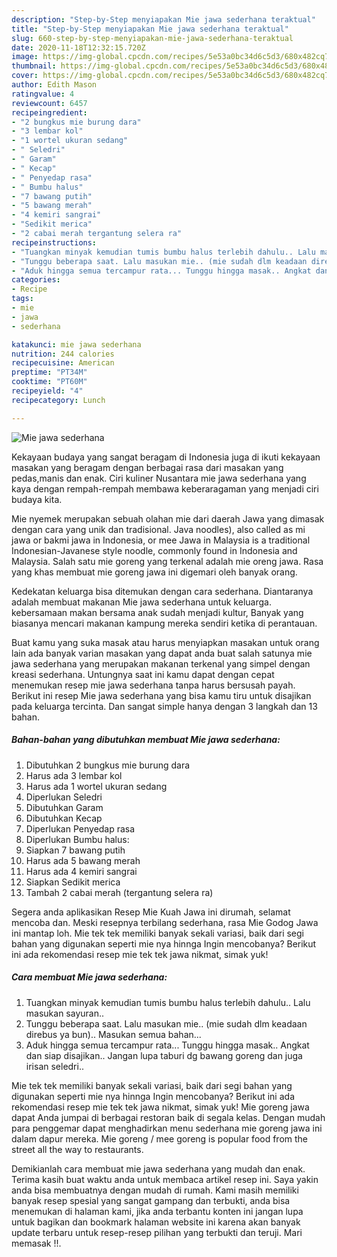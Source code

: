 ```yaml
---
description: "Step-by-Step menyiapakan Mie jawa sederhana teraktual"
title: "Step-by-Step menyiapakan Mie jawa sederhana teraktual"
slug: 660-step-by-step-menyiapakan-mie-jawa-sederhana-teraktual
date: 2020-11-18T12:32:15.720Z
image: https://img-global.cpcdn.com/recipes/5e53a0bc34d6c5d3/680x482cq70/mie-jawa-sederhana-foto-resep-utama.jpg
thumbnail: https://img-global.cpcdn.com/recipes/5e53a0bc34d6c5d3/680x482cq70/mie-jawa-sederhana-foto-resep-utama.jpg
cover: https://img-global.cpcdn.com/recipes/5e53a0bc34d6c5d3/680x482cq70/mie-jawa-sederhana-foto-resep-utama.jpg
author: Edith Mason
ratingvalue: 4
reviewcount: 6457
recipeingredient:
- "2 bungkus mie burung dara"
- "3 lembar kol"
- "1 wortel ukuran sedang"
- " Seledri"
- " Garam"
- " Kecap"
- " Penyedap rasa"
- " Bumbu halus"
- "7 bawang putih"
- "5 bawang merah"
- "4 kemiri sangrai"
- "Sedikit merica"
- "2 cabai merah tergantung selera ra"
recipeinstructions:
- "Tuangkan minyak kemudian tumis bumbu halus terlebih dahulu.. Lalu masukan sayuran.."
- "Tunggu beberapa saat. Lalu masukan mie.. (mie sudah dlm keadaan direbus ya bun).. Masukan semua bahan..."
- "Aduk hingga semua tercampur rata... Tunggu hingga masak.. Angkat dan siap disajikan.. Jangan lupa taburi dg bawang goreng dan juga irisan seledri.."
categories:
- Recipe
tags:
- mie
- jawa
- sederhana

katakunci: mie jawa sederhana 
nutrition: 244 calories
recipecuisine: American
preptime: "PT34M"
cooktime: "PT60M"
recipeyield: "4"
recipecategory: Lunch

---
```



![Mie jawa sederhana](https://img-global.cpcdn.com/recipes/5e53a0bc34d6c5d3/680x482cq70/mie-jawa-sederhana-foto-resep-utama.jpg)

Kekayaan budaya yang sangat beragam di Indonesia juga di ikuti kekayaan masakan yang beragam dengan berbagai rasa dari masakan yang pedas,manis dan enak. Ciri kuliner Nusantara mie jawa sederhana yang kaya dengan rempah-rempah membawa keberaragaman yang menjadi ciri budaya kita.


Mie nyemek merupakan sebuah olahan mie dari daerah Jawa yang dimasak dengan cara yang unik dan tradisional. Java noodles), also called as mi jawa or bakmi jawa in Indonesia, or mee Jawa in Malaysia is a traditional Indonesian-Javanese style noodle, commonly found in Indonesia and Malaysia. Salah satu mie goreng yang terkenal adalah mie oreng jawa. Rasa yang khas membuat mie goreng jawa ini digemari oleh banyak orang.

Kedekatan keluarga bisa ditemukan dengan cara sederhana. Diantaranya adalah membuat makanan Mie jawa sederhana untuk keluarga. kebersamaan makan bersama anak sudah menjadi kultur, Banyak yang biasanya mencari makanan kampung mereka sendiri ketika di perantauan.

Buat kamu yang suka masak atau harus menyiapkan masakan untuk orang lain ada banyak varian masakan yang dapat anda buat salah satunya mie jawa sederhana yang merupakan makanan terkenal yang simpel dengan kreasi sederhana. Untungnya saat ini kamu dapat dengan cepat menemukan resep mie jawa sederhana tanpa harus bersusah payah.
Berikut ini resep Mie jawa sederhana yang bisa kamu tiru untuk disajikan pada keluarga tercinta. Dan sangat simple hanya dengan 3 langkah dan 13 bahan.


<!--inarticleads1-->

##### Bahan-bahan yang dibutuhkan membuat Mie jawa sederhana:

1. Dibutuhkan 2 bungkus mie burung dara
1. Harus ada 3 lembar kol
1. Harus ada 1 wortel ukuran sedang
1. Diperlukan  Seledri
1. Dibutuhkan  Garam
1. Dibutuhkan  Kecap
1. Diperlukan  Penyedap rasa
1. Diperlukan  Bumbu halus:
1. Siapkan 7 bawang putih
1. Harus ada 5 bawang merah
1. Harus ada 4 kemiri sangrai
1. Siapkan Sedikit merica
1. Tambah 2 cabai merah (tergantung selera ra)


Segera anda aplikasikan Resep Mie Kuah Jawa ini dirumah, selamat mencoba dan. Meski resepnya terbilang sederhana, rasa Mie Godog Jawa ini mantap loh. Mie tek tek memiliki banyak sekali variasi, baik dari segi bahan yang digunakan seperti mie nya hinnga Ingin mencobanya? Berikut ini ada rekomendasi resep mie tek tek jawa nikmat, simak yuk! 

<!--inarticleads2-->

##### Cara membuat  Mie jawa sederhana:

1. Tuangkan minyak kemudian tumis bumbu halus terlebih dahulu.. Lalu masukan sayuran..
1. Tunggu beberapa saat. Lalu masukan mie.. (mie sudah dlm keadaan direbus ya bun).. Masukan semua bahan...
1. Aduk hingga semua tercampur rata... Tunggu hingga masak.. Angkat dan siap disajikan.. Jangan lupa taburi dg bawang goreng dan juga irisan seledri..


Mie tek tek memiliki banyak sekali variasi, baik dari segi bahan yang digunakan seperti mie nya hinnga Ingin mencobanya? Berikut ini ada rekomendasi resep mie tek tek jawa nikmat, simak yuk! Mie goreng jawa dapat Anda jumpai di berbagai restoran baik di segala kelas. Dengan mudah para penggemar dapat menghadirkan menu sederhana mie goreng jawa ini dalam dapur mereka. Mie goreng / mee goreng is popular food from the street all the way to restaurants. 

Demikianlah cara membuat mie jawa sederhana yang mudah dan enak. Terima kasih buat waktu anda untuk membaca artikel resep ini. Saya yakin anda bisa membuatnya dengan mudah di rumah. Kami masih memiliki banyak resep spesial yang sangat gampang dan terbukti, anda bisa menemukan di halaman kami, jika anda terbantu konten ini jangan lupa untuk bagikan dan bookmark halaman website ini karena akan banyak update terbaru untuk resep-resep pilihan yang terbukti dan teruji. Mari memasak !!. 
